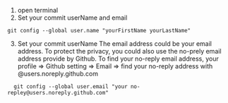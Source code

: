
1. open terminal 
2. Set your commit userName and email
  
```
git config --global user.name "yourFirstName yourLastName"
```
  
3. Set your commit userName
The email address could be your email address. To protect the privacy, you could also use the no-prely email address provide by Github. To find your no-reply email address, your profile => Github setting => Email => find your no-reply address with @users.noreply.github.com
  
```
  git config --global user.email "your no-repley@users.noreply.github.com"
```
